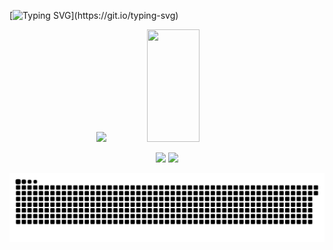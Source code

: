 [![Typing SVG](https://readme-typing-svg.demolab.com?font=Lexend+Giga&pause=3000&color=58A6FF&size=35&center=true&vCenter=true&width=1000&background=0D111700&lines=Olá+Mundo,+Meu+nome+é+Maicon!)](https://git.io/typing-svg)

<!--
# Olá, mundo! Eu me chamo Maicon!

Atualmente curso Análise e Desenvolvimento de Sistemas.

Sinta-se à vontade para explorar e acompanhar o meu progresso!

## 🤠 Minhas Estatisticas
-->

<div align="center">
 <a>
   <img height="180em" src="https://github-readme-stats.vercel.app/api?username=maiconroch06&show_icons=true&hide_border=true&theme=github_dark"/>
   <!-- Grafico de rosca das linguagens <img height="180em" src="https://github-readme-stats.vercel.app/api/top-langs/?username=maiconroch06&layout=donut&theme=github_dark" /> -->
   <img width="41%" height="180px" src="https://github-readme-stats.vercel.app/api/top-langs/?username=maiconroch06&layout=compact&hide_border=true&theme=github_dark"/>
 </a>
  
  <!-- Intagram não organizado
  <a href="https://www.instagram.com/inserir_nome_do_perfil/" target="_blank"><img src="https://img.shields.io/badge/-Instagram-%23E4405F?style=for-the-badge&logo=instagram&logoColor=white" target="_blank"></a> -->
  <a href = "mailto:maiconpablo588@gmail.com"><img src="https://img.shields.io/badge/-Gmail-%23333?style=for-the-badge&logo=gmail&logoColor=white" target="_blank"></a>
  <a href="https://www.linkedin.com/in/maicon-rocha-93b562301/" target="_blank"><img src="https://img.shields.io/badge/-LinkedIn-%230077B5?style=for-the-badge&logo=linkedin&logoColor=white" target="_blank"></a>

 <picture>
   <source media="(prefers-color-scheme: dark)" srcset="https://raw.githubusercontent.com/maiconroch06/maiconroch06/output/github-contribution-grid-snake-dark.svg">
   <source media="(prefers-color-scheme: light)" srcset="https://raw.githubusercontent.com/maiconroch06/maiconroch06/output/github-contribution-grid-snake.svg">
   <img alt="github contribution grid snake animation" src="https://raw.githubusercontent.com/maiconroch06/maiconroch06/output/github-contribution-grid-snake.svg">
 </picture>
</div>

